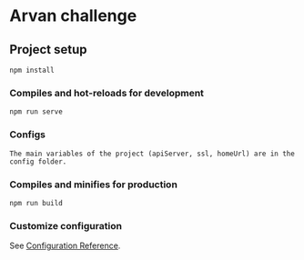 # Arvan challenge

## Project setup
```
npm install
```

### Compiles and hot-reloads for development
```
npm run serve
```

### Configs
```
The main variables of the project (apiServer, ssl, homeUrl) are in the config folder.
```


### Compiles and minifies for production
```
npm run build
```

### Customize configuration
See [Configuration Reference](https://cli.vuejs.org/config/).
